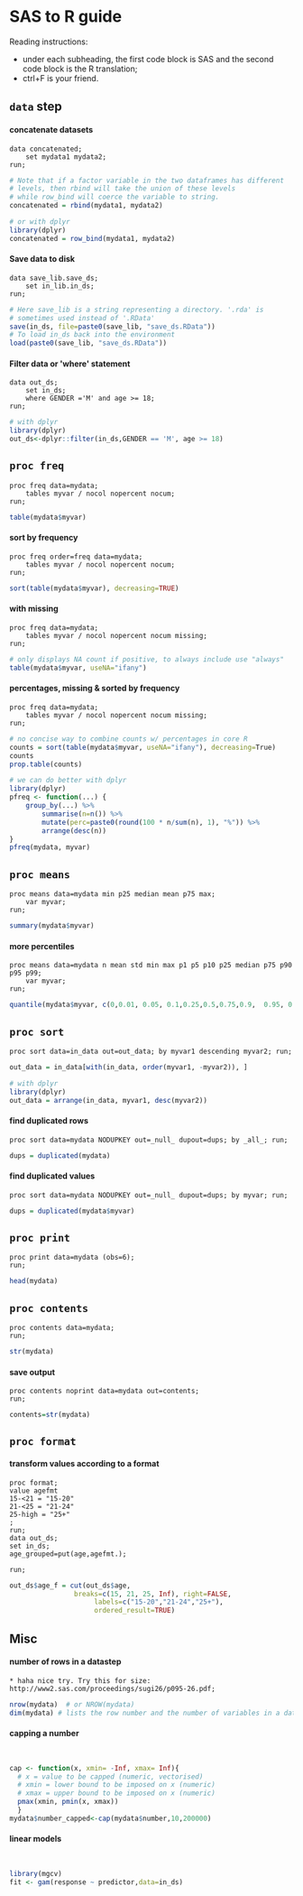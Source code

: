 SAS to R guide
==============

Reading instructions: 
*   under each subheading, the first code block is SAS and the second code block is the R translation;
*   ctrl+F is your friend.

`data` step
-----------

#### concatenate datasets ####

```SAS
data concatenated;
    set mydata1 mydata2;
run;
```

```r
# Note that if a factor variable in the two dataframes has different
# levels, then rbind will take the union of these levels
# while row_bind will coerce the variable to string.
concatenated = rbind(mydata1, mydata2)

# or with dplyr
library(dplyr)
concatenated = row_bind(mydata1, mydata2)
```


#### Save data to disk ####

```SAS
data save_lib.save_ds;
    set in_lib.in_ds;
run;
```

```r
# Here save_lib is a string representing a directory. '.rda' is 
# sometimes used instead of '.RData'
save(in_ds, file=paste0(save_lib, "save_ds.RData"))
# To load in_ds back into the environment
load(paste0(save_lib, "save_ds.RData"))
```

#### Filter data or 'where' statement ####


```SAS
data out_ds;
    set in_ds;
	where GENDER ='M' and age >= 18;
run;
```

```r
# with dplyr
library(dplyr)
out_ds<-dplyr::filter(in_ds,GENDER == 'M', age >= 18)
```



`proc freq`
-----------

```SAS
proc freq data=mydata;
    tables myvar / nocol nopercent nocum;
run;
```

```r
table(mydata$myvar)
```


#### sort by frequency ####
```SAS
proc freq order=freq data=mydata;
	tables myvar / nocol nopercent nocum;
run;
```

```r
sort(table(mydata$myvar), decreasing=TRUE)
```


#### with missing ####

```SAS
proc freq data=mydata;
    tables myvar / nocol nopercent nocum missing;
run;
```

```r
# only displays NA count if positive, to always include use "always"
table(mydata$myvar, useNA="ifany")
```


#### percentages, missing & sorted by frequency ####

```SAS
proc freq data=mydata;
    tables myvar / nocol nopercent nocum missing;
run;
```

```r
# no concise way to combine counts w/ percentages in core R
counts = sort(table(mydata$myvar, useNA="ifany"), decreasing=True)
counts
prop.table(counts)

# we can do better with dplyr
library(dplyr)
pfreq <- function(...) {
    group_by(...) %>%
        summarise(n=n()) %>%
        mutate(perc=paste0(round(100 * n/sum(n), 1), "%")) %>%
        arrange(desc(n))
}
pfreq(mydata, myvar)
```


`proc means`
------------

```SAS
proc means data=mydata min p25 median mean p75 max;
    var myvar;
run;
```

```r
summary(mydata$myvar)
```


#### more percentiles ####

```SAS
proc means data=mydata n mean std min max p1 p5 p10 p25 median p75 p90 p95 p99;
	var myvar;
run;
```

```r
quantile(mydata$myvar, c(0,0.01, 0.05, 0.1,0.25,0.5,0.75,0.9,  0.95, 0.99,1))
```


`proc sort`
-----------

```SAS
proc sort data=in_data out=out_data; by myvar1 descending myvar2; run;
```

```r
out_data = in_data[with(in_data, order(myvar1, -myvar2)), ]

# with dplyr
library(dplyr)
out_data = arrange(in_data, myvar1, desc(myvar2))
```


#### find duplicated rows ####

```SAS
proc sort data=mydata NODUPKEY out=_null_ dupout=dups; by _all_; run;
```

```r
dups = duplicated(mydata)
```


#### find duplicated values ####

```SAS
proc sort data=mydata NODUPKEY out=_null_ dupout=dups; by myvar; run;
```

```r
dups = duplicated(mydata$myvar)
```


`proc print`
---------------

```SAS
proc print data=mydata (obs=6);
run;
```

```r
head(mydata)
```



`proc contents`
---------------

```SAS
proc contents data=mydata;
run;
```

```r
str(mydata)
```


#### save output ####

```SAS
proc contents noprint data=mydata out=contents;
run;
```

```r
contents=str(mydata)
```

`proc format`
---------------
#### transform values according to a format ####
```SAS
proc format;
value agefmt
15-<21 = "15-20"
21-<25 = "21-24"
25-high = "25+"
;
run;
data out_ds;
set in_ds;
age_grouped=put(age,agefmt.);

run;
```

```r
out_ds$age_f = cut(out_ds$age, 
				breaks=c(15, 21, 25, Inf), right=FALSE,
                     labels=c("15-20","21-24","25+"), 
                     ordered_result=TRUE)
```


Misc
----

#### number of rows in a datastep ####

```SAS
* haha nice try. Try this for size: http://www2.sas.com/proceedings/sugi26/p095-26.pdf;
```

```r
nrow(mydata)  # or NROW(mydata)
dim(mydata)	# lists the row number and the number of variables in a dataset

```


#### capping a number ####

```SAS


```

```r
cap <- function(x, xmin= -Inf, xmax= Inf){
  # x = value to be capped (numeric, vectorised)
  # xmin = lower bound to be imposed on x (numeric)
  # xmax = upper bound to be imposed on x (numeric)
  pmax(xmin, pmin(x, xmax))
  }
mydata$number_capped<-cap(mydata$number,10,200000)

```

#### linear models ####

```SAS


```

```r
library(mgcv)
fit <- gam(response ~ predictor,data=in_ds)
```
